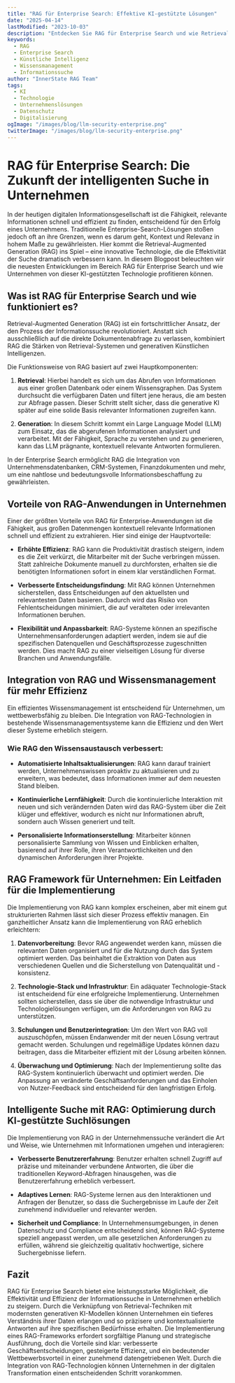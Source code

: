```yaml
---
title: "RAG für Enterprise Search: Effektive KI-gestützte Lösungen"
date: "2025-04-14"
lastModified: "2023-10-03"
description: "Entdecken Sie RAG für Enterprise Search und wie Retrieval-Augmented Generation Unternehmen bei intelligenter Suche und Wissensmanagement unterstützt."
keywords:
  - RAG
  - Enterprise Search
  - Künstliche Intelligenz
  - Wissensmanagement
  - Informationssuche
author: "InnerState RAG Team"
tags:
  - KI
  - Technologie
  - Unternehmenslösungen
  - Datenschutz
  - Digitalisierung
ogImage: "/images/blog/llm-security-enterprise.png"
twitterImage: "/images/blog/llm-security-enterprise.png"
---
```


# RAG für Enterprise Search: Die Zukunft der intelligenten Suche in Unternehmen

In der heutigen digitalen Informationsgesellschaft ist die Fähigkeit, relevante Informationen schnell und effizient zu finden, entscheidend für den Erfolg eines Unternehmens. Traditionelle Enterprise-Search-Lösungen stoßen jedoch oft an ihre Grenzen, wenn es darum geht, Kontext und Relevanz in hohem Maße zu gewährleisten. Hier kommt die Retrieval-Augmented Generation (RAG) ins Spiel – eine innovative Technologie, die die Effektivität der Suche dramatisch verbessern kann. In diesem Blogpost beleuchten wir die neuesten Entwicklungen im Bereich RAG für Enterprise Search und wie Unternehmen von dieser KI-gestützten Technologie profitieren können.

## Was ist RAG für Enterprise Search und wie funktioniert es?

Retrieval-Augmented Generation (RAG) ist ein fortschrittlicher Ansatz, der den Prozess der Informationssuche revolutioniert. Anstatt sich ausschließlich auf die direkte Dokumentenabfrage zu verlassen, kombiniert RAG die Stärken von Retrieval-Systemen und generativen Künstlichen Intelligenzen.

Die Funktionsweise von RAG basiert auf zwei Hauptkomponenten:

1. **Retrieval**: Hierbei handelt es sich um das Abrufen von Informationen aus einer großen Datenbank oder einem Wissensgraphen. Das System durchsucht die verfügbaren Daten und filtert jene heraus, die am besten zur Abfrage passen. Dieser Schritt stellt sicher, dass die generative KI später auf eine solide Basis relevanter Informationen zugreifen kann.

2. **Generation**: In diesem Schritt kommt ein Large Language Model (LLM) zum Einsatz, das die abgerufenen Informationen analysiert und verarbeitet. Mit der Fähigkeit, Sprache zu verstehen und zu generieren, kann das LLM prägnante, kontextuell relevante Antworten formulieren.

In der Enterprise Search ermöglicht RAG die Integration von Unternehmensdatenbanken, CRM-Systemen, Finanzdokumenten und mehr, um eine nahtlose und bedeutungsvolle Informationsbeschaffung zu gewährleisten.

## Vorteile von RAG-Anwendungen in Unternehmen

Einer der größten Vorteile von RAG für Enterprise-Anwendungen ist die Fähigkeit, aus großen Datenmengen kontextuell relevante Informationen schnell und effizient zu extrahieren. Hier sind einige der Hauptvorteile:

- **Erhöhte Effizienz**: RAG kann die Produktivität drastisch steigern, indem es die Zeit verkürzt, die Mitarbeiter mit der Suche verbringen müssen. Statt zahlreiche Dokumente manuell zu durchforsten, erhalten sie die benötigten Informationen sofort in einem klar verständlichen Format.

- **Verbesserte Entscheidungsfindung**: Mit RAG können Unternehmen sicherstellen, dass Entscheidungen auf den aktuellsten und relevantesten Daten basieren. Dadurch wird das Risiko von Fehlentscheidungen minimiert, die auf veralteten oder irrelevanten Informationen beruhen.

- **Flexibilität und Anpassbarkeit**: RAG-Systeme können an spezifische Unternehmensanforderungen adaptiert werden, indem sie auf die spezifischen Datenquellen und Geschäftsprozesse zugeschnitten werden. Dies macht RAG zu einer vielseitigen Lösung für diverse Branchen und Anwendungsfälle.

## Integration von RAG und Wissensmanagement für mehr Effizienz

Ein effizientes Wissensmanagement ist entscheidend für Unternehmen, um wettbewerbsfähig zu bleiben. Die Integration von RAG-Technologien in bestehende Wissensmanagementsysteme kann die Effizienz und den Wert dieser Systeme erheblich steigern.

### Wie RAG den Wissensaustausch verbessert:

- **Automatisierte Inhaltsaktualisierungen**: RAG kann darauf trainiert werden, Unternehmenswissen proaktiv zu aktualisieren und zu erweitern, was bedeutet, dass Informationen immer auf dem neuesten Stand bleiben.

- **Kontinuierliche Lernfähigkeit**: Durch die kontinuierliche Interaktion mit neuen und sich verändernden Daten wird das RAG-System über die Zeit klüger und effektiver, wodurch es nicht nur Informationen abruft, sondern auch Wissen generiert und teilt.

- **Personalisierte Informationserstellung**: Mitarbeiter können personalisierte Sammlung von Wissen und Einblicken erhalten, basierend auf ihrer Rolle, ihren Verantwortlichkeiten und den dynamischen Anforderungen ihrer Projekte.

## RAG Framework für Unternehmen: Ein Leitfaden für die Implementierung

Die Implementierung von RAG kann komplex erscheinen, aber mit einem gut strukturierten Rahmen lässt sich dieser Prozess effektiv managen. Ein ganzheitlicher Ansatz kann die Implementierung von RAG erheblich erleichtern:

1. **Datenvorbereitung**: Bevor RAG angewendet werden kann, müssen die relevanten Daten organisiert und für die Nutzung durch das System optimiert werden. Das beinhaltet die Extraktion von Daten aus verschiedenen Quellen und die Sicherstellung von Datenqualität und -konsistenz.

2. **Technologie-Stack und Infrastruktur**: Ein adäquater Technologie-Stack ist entscheidend für eine erfolgreiche Implementierung. Unternehmen sollten sicherstellen, dass sie über die notwendige Infrastruktur und Technologielösungen verfügen, um die Anforderungen von RAG zu unterstützen.

3. **Schulungen und Benutzerintegration**: Um den Wert von RAG voll auszuschöpfen, müssen Endanwender mit der neuen Lösung vertraut gemacht werden. Schulungen und regelmäßige Updates können dazu beitragen, dass die Mitarbeiter effizient mit der Lösung arbeiten können.

4. **Überwachung und Optimierung**: Nach der Implementierung sollte das RAG-System kontinuierlich überwacht und optimiert werden. Die Anpassung an veränderte Geschäftsanforderungen und das Einholen von Nutzer-Feedback sind entscheidend für den langfristigen Erfolg.

## Intelligente Suche mit RAG: Optimierung durch KI-gestützte Suchlösungen

Die Implementierung von RAG in der Unternehmenssuche verändert die Art und Weise, wie Unternehmen mit Informationen umgehen und interagieren:

- **Verbesserte Benutzererfahrung**: Benutzer erhalten schnell Zugriff auf präzise und miteinander verbundene Antworten, die über die traditionellen Keyword-Abfragen hinausgehen, was die Benutzererfahrung erheblich verbessert.

- **Adaptives Lernen**: RAG-Systeme lernen aus den Interaktionen und Anfragen der Benutzer, so dass die Suchergebnisse im Laufe der Zeit zunehmend individueller und relevanter werden.

- **Sicherheit und Compliance**: In Unternehmensumgebungen, in denen Datenschutz und Compliance entscheidend sind, können RAG-Systeme speziell angepasst werden, um alle gesetzlichen Anforderungen zu erfüllen, während sie gleichzeitig qualitativ hochwertige, sichere Suchergebnisse liefern.

## Fazit

RAG für Enterprise Search bietet eine leistungsstarke Möglichkeit, die Effektivität und Effizienz der Informationssuche in Unternehmen erheblich zu steigern. Durch die Verknüpfung von Retrieval-Techniken mit modernsten generativen KI-Modellen können Unternehmen ein tieferes Verständnis ihrer Daten erlangen und so präzisere und kontextualisierte Antworten auf ihre spezifischen Bedürfnisse erhalten. Die Implementierung eines RAG-Frameworks erfordert sorgfältige Planung und strategische Ausführung, doch die Vorteile sind klar: verbesserte Geschäftsentscheidungen, gesteigerte Effizienz, und ein bedeutender Wettbewerbsvorteil in einer zunehmend datengetriebenen Welt. Durch die Integration von RAG-Technologien können Unternehmen in der digitalen Transformation einen entscheidenden Schritt vorankommen.
```